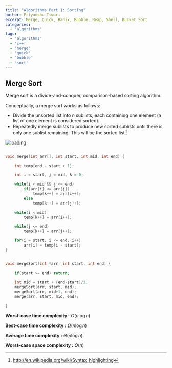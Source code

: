 ```yaml
---
title: "Algorithms Part 1: Sorting"
author: Priyanshu Tiwari
excerpt: Merge, Quick, Radix, Bubble, Heap, Shell, Bucket Sort
categories:
  - 'algorithms'
tags:
  - 'algorithms'
  - 'c++'
  - 'merge'
  - 'quick'
  - 'bubble'
  - 'sort'
---
```


## Merge Sort

Merge sort is a divide-and-conquer, comparison-based sorting algorithm.

Conceptually, a merge sort works as follows:

- Divide the unsorted list into n sublists, each containing one element (a list of one element is considered sorted).
- Repeatedly merge sublists to produce new sorted sublists until there is only one sublist remaining. This will be the sorted list.[^1]

[^1]: <http://en.wikipedia.org/wiki/Syntax_highlighting>

![loading](https://upload.wikimedia.org/wikipedia/commons/c/cc/Merge-sort-example-300px.gif)

```cpp

void merge(int arr[], int start, int mid, int end) {

	int temp[end - start + 1];

	int i = start, j = mid, k = 0;

	while(i < mid && j <= end) 
		if(arr[i] <= arr[j])
			temp[k++] = arr[i++];
		else
			temp[k++] = arr[j++];

	while(i < mid) 
		temp[k++] = arr[i++];

	while(j <= end) 
		temp[k++] = arr[j++];

	for(i = start; i <= end; i++)
		arr[i] = temp[i - start];
}


void mergeSort(int *arr, int start, int end) {

	if(start >= end) return; 

    int mid = start + (end-start)/2;
    mergeSort(arr, start, mid);
    mergeSort(arr, mid+1, end);
    merge(arr, start, mid, end);

}
```

**Worst-case time complexity :** ${\displaystyle O(n\log n)}$

**Best-case time complexity :** ${\displaystyle \Omega (n\log n)}$

**Average time complexity :** ${\displaystyle \Theta (n\log n)}$

**Worst-case space complexity :** ${\displaystyle O(n)}$ 

